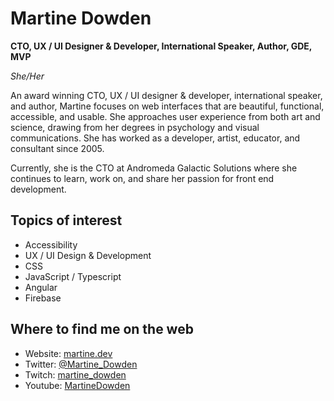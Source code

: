 # Martine Dowden
**CTO, UX / UI Designer &amp; Developer, International Speaker, Author, GDE, MVP**

*She/Her*

An award winning CTO, UX / UI designer &amp; developer, international speaker, and author, Martine focuses on web interfaces that are beautiful, functional, accessible, and usable. She approaches user experience from both art and science, drawing from her degrees in psychology and visual communications. She has worked as a developer, artist, educator, and consultant since 2005.

Currently, she is the CTO at Andromeda Galactic Solutions where she continues to learn, work on, and share her passion for front end development.

## Topics of interest

* Accessibility
* UX / UI Design &amp; Development
* CSS
* JavaScript / Typescript
* Angular
* Firebase

## Where to find me on the web

* Website: [martine.dev](https://martine.dev)
* Twitter: [@Martine_Dowden](https://twitter.com/Martine_Dowden)
* Twitch: [martine_dowden](https://www.twitch.tv/martine_dowden)
* Youtube: [MartineDowden](https://www.youtube.com/c/MartineDowden)
